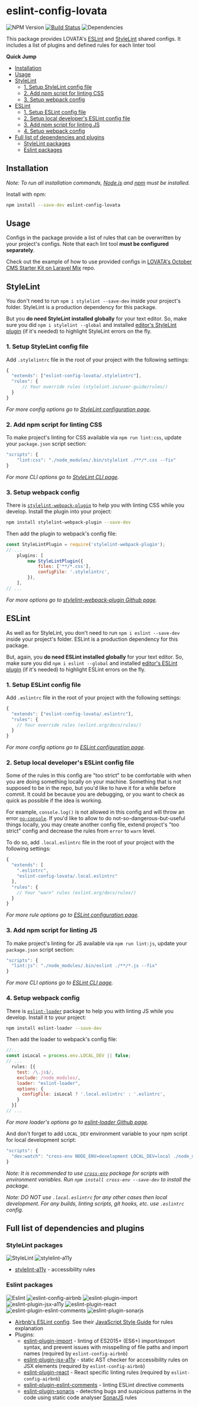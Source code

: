 # eslint-config-lovata

![NPM Version](https://img.shields.io/npm/v/eslint-config-lovata.svg?style=flat) [![Build Status](https://travis-ci.com/lovata/eslint-config-lovata.svg?branch=master)](https://travis-ci.com/lovata/eslint-config-lovata) ![Dependencies](https://img.shields.io/librariesio/github/lovata/eslint-config-lovata.svg?style=flat)

This package provides LOVATA's [ESLint](https://eslint.org/) and [StyleLint](https://stylelint.io/) shared configs. It includes a list of plugins and defined rules for each linter tool

**Quick Jump** 

<!-- TOC depthFrom:2 -->

- [Installation](#installation)
- [Usage](#usage)
- [StyleLint](#stylelint)
    - [1. Setup StyleLint config file](#1-setup-stylelint-config-file)
    - [2. Add npm script for linting CSS](#2-add-npm-script-for-linting-css)
    - [3. Setup webpack config](#3-setup-webpack-config)
- [ESLint](#eslint)
    - [1. Setup ESLint config file](#1-setup-eslint-config-file)
    - [2. Setup local developer's ESLint config file](#2-setup-local-developers-eslint-config-file)
    - [3. Add npm script for linting JS](#3-add-npm-script-for-linting-js)
    - [4. Setup webpack config](#4-setup-webpack-config)
- [Full list of dependencies and plugins](#full-list-of-dependencies-and-plugins)
    - [StyleLint packages](#stylelint-packages)
    - [Eslint packages](#eslint-packages)

<!-- /TOC -->

## Installation

*Note: To run all installation commands, [Node.js](http://nodejs.org) and [npm](https://npmjs.com) must be installed.*

Install with npm:

```bash
npm install --save-dev eslint-config-lovata
```

## Usage

Configs in the package provide a list of rules that can be overwritten by your project's configs. Note that each lint tool **must be configured separately**.

Check out the example of how to use provided configs in [LOVATA's October CMS Starter Kit on Laravel Mix](https://github.com/lovata/octobercms-starter-kit-laravel-mix) repo.

## StyleLint

You don't need to run `npm i stylelint --save-dev` inside your project's folder. StyleLint is a production dependency for this package.

But you **do need StyleLint installed globally** for your text editor. So, make sure you did `npm i stylelint --global` and installed [editor's StyleLint plugin](https://stylelint.io/user-guide/complementary-tools/#editor-plugins) (if it's needed) to highlight StyleLint errors on the fly.

### 1. Setup StyleLint config file

Add `.stylelintrc` file in the root of your project with the following settings:

```javascript
{
  "extends": ["eslint-config-lovata/.stylelintrc"],
  "rules": {
      // Your override rules (stylelint.io/user-guide/rules/)
  }
}
```

*For more config options go to [StyleLint configuration page](https://stylelint.io/user-guide/configuration/).*

### 2. Add npm script for linting CSS

To make project's linting for CSS available via `npm run lint:css`, update your `package.json` script section:

```javascript
"scripts": {
    "lint:css": "./node_modules/.bin/stylelint ./**/*.css --fix"
}
```

*For more CLI options go to [StyleLint CLI page](https://stylelint.io/user-guide/cli/).*



### 3. Setup webpack config

There is [`stylelint-webpack-plugin`](https://github.com/webpack-contrib/stylelint-webpack-plugin) to help you with linting CSS while you develop. Install the plugin into your project:

```bash
npm install stylelint-webpack-plugin --save-dev
```

Then add the plugin to webpack's config file:

```javascript
const StyleLintPlugin = require('stylelint-webpack-plugin');
// ...
    plugins: [
        new StyleLintPlugin({
            files: ['**/*.css'],
            configFile: '.stylelintrc',
        }),
    ],
// ...
```

*For more options go to [stylelint-webpack-plugin Github page](https://github.com/webpack-contrib/stylelint-webpack-plugin).*

## ESLint

As well as for StyleLint, you don't need to run `npm i eslint --save-dev` inside your project's folder. ESLint is a production dependency for this package.

But, again, you **do need ESLint installed globally** for your text editor. So, make sure you did `npm i eslint --global` and installed [editor's ESLint plugin](https://eslint.org/docs/user-guide/integrations#editors) (if it's needed) to highlight ESLint errors on the fly.

### 1. Setup ESLint config file

Add `.eslintrc` file in the root of your project with the following settings:

```javascript
{
  "extends": ["eslint-config-lovata/.eslintrc"],
  "rules": {
    // Your override rules (eslint.org/docs/rules/)
  }
}
```

*For more config options go to [ESLint configuration page](https://eslint.org/docs/user-guide/configuring).*

### 2. Setup local developer's ESLint config file

Some of the rules in this config are "too strict" to be comfortable with when you are doing something locally on your machine. Something that is not supposed to be in the repo, but you'd like to have it for a while before commit. It could be because you are debugging, or you want to check as quick as possible if the idea is working.

For example, `console.log()` is not allowed in this config and will throw an error [`no-console`](https://eslint.org/docs/rules/no-console). If you'd like to allow to do not-so-dangerous-but-useful things locally, you may create another config file, extend project's "too strict" config and decrease the rules from `error` to `warn` level.

To do so, add `.local.eslintrc` file in the root of your project with the following settings:

```javascript
{
  "extends": [
    ".eslintrc",
    "eslint-config-lovata/.local.eslintrc"
  ],
  "rules": {
    // Your "warn" rules (eslint.org/docs/rules/)
  }
}
```

*For more rule options go to [ESLint configuration page](https://eslint.org/docs/user-guide/configuring#configuring-rules).*

### 3. Add npm script for linting JS

To make project's linting for JS available via `npm run lint:js`, update your `package.json` script section:

```javascript
"scripts": {
  "lint:js": "./node_modules/.bin/eslint ./**/*.js --fix"
}
```

*For more CLI options go to [ESLint CLI page](https://eslint.org/docs/user-guide/command-line-interface).*

### 4. Setup webpack config

There is [`eslint-loader`](https://github.com/webpack-contrib/eslint-loader) package to help you with linting JS while you develop. Install it to your project:

```bash
npm install eslint-loader --save-dev
```

Then add the loader to webpack's config file:

```javascript
//...
const isLocal = process.env.LOCAL_DEV || false;
// ...
  rules: [{
    test: /\.js$/,
    exclude: /node_modules/,
    loader: "eslint-loader",
    options: {
      configFile: isLocal ? '.local.eslintrc' : '.eslintrc',
    }
  }]
// ...
```

*For more loader's options go to [eslint-loader Github page](https://github.com/webpack-contrib/eslint-loader#options).*

And don't forget to add `LOCAL_DEV` environment variable to your npm script for local development script:

```javascript
"scripts": {
  "dev:watch": "cross-env NODE_ENV=development LOCAL_DEV=local ./node_modules/.bin/webpack --watch",
}
```

*Note: It is recommended to use [`cross-env`](https://www.npmjs.com/package/cross-env) package for scripts with environment variables. Run `npm install cross-env --save-dev` to install the package.*

*Note: DO NOT use `.local.eslintrc` for any other cases then local development. For any builds, linting scripts, git hooks, etc. use `.eslintrc` config.*

## Full list of dependencies and plugins

### StyleLint packages

![StyleLint](https://img.shields.io/npm/dependency-version/eslint-config-lovata/stylelint.svg?style=flat) ![stylelint-a11y](https://img.shields.io/npm/dependency-version/eslint-config-lovata/stylelint-a11y.svg?style=flat)

- [stylelint-a11y](https://www.npmjs.com/package/stylelint-a11y) - accessibility rules

### Eslint packages

![Eslint](https://img.shields.io/npm/dependency-version/eslint-config-lovata/eslint.svg?style=flat) ![eslint-config-airbnb](https://img.shields.io/npm/dependency-version/eslint-config-lovata/eslint-config-airbnb.svg?style=flat) ![eslint-plugin-import](https://img.shields.io/npm/dependency-version/eslint-config-lovata/eslint-plugin-import.svg?style=flat) ![eslint-plugin-jsx-a11y](https://img.shields.io/npm/dependency-version/eslint-config-lovata/eslint-plugin-jsx-a11y.svg?style=flat) ![eslint-plugin-react](https://img.shields.io/npm/dependency-version/eslint-config-lovata/eslint-plugin-react.svg?style=flat) ![eslint-plugin-eslint-comments](https://img.shields.io/npm/dependency-version/eslint-config-lovata/eslint-plugin-eslint-comments.svg?style=flat) ![eslint-plugin-sonarjs](https://img.shields.io/npm/dependency-version/eslint-config-lovata/eslint-plugin-sonarjs.svg?style=flat)

- [Airbnb's ESLint config](https://www.npmjs.com/package/eslint-config-airbnb). See their [JavaScript Style Guide](https://github.com/airbnb/javascript) for rules explanation
- Plugins:
  - [eslint-plugin-import](https://www.npmjs.com/package/eslint-plugin-import) - linting of ES2015+ (ES6+) import/export syntax, and prevent issues with misspelling of file paths and import names (required by `eslint-config-airbnb`)
  - [eslint-plugin-jsx-a11y](https://www.npmjs.com/package/eslint-plugin-jsx-a11y) - static AST checker for accessibility rules on JSX elements (required by `eslint-config-airbnb`)
  - [eslint-plugin-react](https://www.npmjs.com/package/eslint-plugin-react) - React specific linting rules (required by `eslint-config-airbnb`)
  - [eslint-plugin-eslint-comments](https://www.npmjs.com/package/eslint-plugin-eslint-comments) - linting ESLint directive comments
  - [eslint-plugin-sonarjs](https://www.npmjs.com/package/eslint-plugin-sonarjs) - detecting bugs and suspicious patterns in the code using static code analyser [SonarJS](https://github.com/SonarSource/SonarJS) rules

